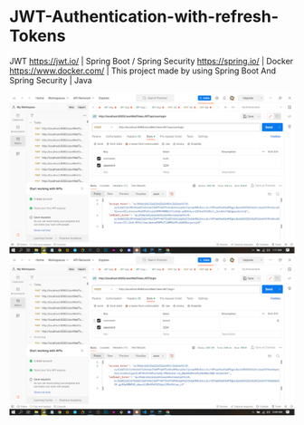# JWT-Authentication-with-refresh-Tokens
JWT https://jwt.io/ | Spring Boot / Spring Security https://spring.io/ | Docker https://www.docker.com/ | This project made by using Spring Boot And Spring Security  |  Java 

<img src="https://github.com/shiran-sandaruwan-69x/JWT-Authentication-with-refresh-Tokens/blob/main/screenshort/Screenshot%20(12).png"/>


<img src="https://github.com/shiran-sandaruwan-69x/JWT-Authentication-with-refresh-Tokens/blob/main/screenshort/Screenshot%20(11).png"/>